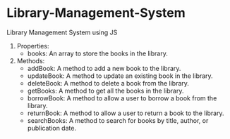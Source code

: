 # Library-Management-System
Library Management System using JS

1. Properties:
    * books: An array to store the books in the library.
2. Methods:
    * addBook: A method to add a new book to the library.
    * updateBook: A method to update an existing book in the library.
    * deleteBook: A method to delete a book from the library.
    * getBooks: A method to get all the books in the library.
    * borrowBook: A method to allow a user to borrow a book from the library.
    * returnBook: A method to allow a user to return a book to the library.
    * searchBooks: A method to search for books by title, author, or publication date.

